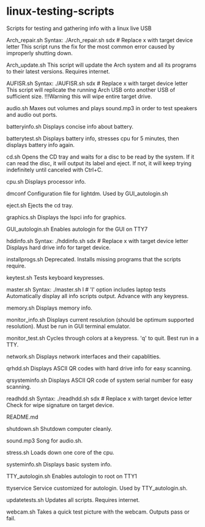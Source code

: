 # linux-testing-scripts
Scripts for testing and gathering info with a linux live USB

Arch_repair.sh
Syntax: ./Arch_repair.sh sdx # Replace x with target device letter
This script runs the fix for the most common error caused by improperly shutting down.

Arch_update.sh
This script will update the Arch system and all its programs to their latest versions. Requires internet.

AUFISR.sh
Syntax: ./AUFISR.sh sdx # Replace x with target device letter
This script will replicate the running Arch USB onto another USB of sufficient size.
!!!Warning this will wipe entire target drive.

audio.sh
Maxes out volumes and plays sound.mp3 in order to test speakers and audio out ports.

batteryinfo.sh
Displays concise info about battery.

batterytest.sh
Displays battery info, stresses cpu for 5 minutes, then displays battery info again.

cd.sh
Opens the CD tray and waits for a disc to be read by the system.
If it can read the disc, it will output its label and eject.
If not, it will keep trying indefinitely until canceled with Ctrl+C.

cpu.sh
Displays processor info.

dmconf
Configuration file for lightdm. Used by GUI_autologin.sh

eject.sh
Ejects the cd tray.

graphics.sh
Displays the lspci info for graphics.

GUI_autologin.sh
Enables autologin for the GUI on TTY7

hddinfo.sh
Syntax: ./hddinfo.sh sdx # Replace x with target device letter
Displays hard drive info for target device.

installprogs.sh
Deprecated. Installs missing programs that the scripts require.

keytest.sh
Tests keyboard keypresses.

master.sh
Syntax: ./master.sh l # 'l' option includes laptop tests
Automatically display all info scripts output. Advance with any keypress.

memory.sh
Displays memory info.

monitor_info.sh
Displays current resolution (should be optimum supported resolution). Must be run in GUI terminal emulator.

monitor_test.sh
Cycles through colors at a keypress. 'q' to quit. Best run in a TTY.

network.sh
Displays network interfaces and their capablities.

qrhdd.sh
Displays ASCII QR codes with hard drive info for easy scanning.

qrsysteminfo.sh
Displays ASCII QR code of system serial number for easy scanning.

readhdd.sh
Syntax: ./readhdd.sh sdx # Replace x with target device letter
Check for wipe signature on target device.

README.md

shutdown.sh
Shutdown computer cleanly.

sound.mp3
Song for audio.sh.

stress.sh
Loads down one core of the cpu.

systeminfo.sh
Displays basic system info.

TTY_autologin.sh
Enables autologin to root on TTY1

ttyservice
Service customized for autologin. Used by TTY_autologin.sh.

updatetests.sh
Updates all scripts. Requires internet.

webcam.sh
Takes a quick test picture with the webcam. Outputs pass or fail.

